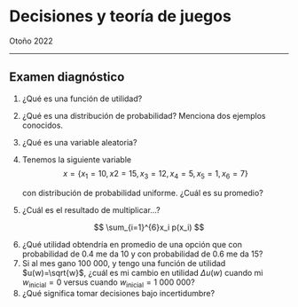 # Decisiones y teoría de juegos
Otoño 2022

---

## Examen diagnóstico

1. ¿Qué es una función de utilidad?
2. ¿Qué es una distribución de probabilidad? Menciona dos ejemplos conocidos.
3. ¿Qué es una variable aleatoria?
4. Tenemos la siguiente variable 
   $$x = \{x_1 = 10, x2 = 15, x_3 = 12, x_4 = 5, x_5 = 1, x_6 = 7\}$$ 
   
   con distribución de probabilidad uniforme. ¿Cuál es su promedio?
5. ¿Cuál es el resultado de multiplicar...?

$$
  \sum_{i=1}^{6}x_i p(x_i)
$$

6. ¿Qué utilidad obtendría en promedio de una opción que con probabilidad de 0.4 me da 10 y con probabilidad de 0.6 me da 15?
7. Si al mes gano 100 000, y tengo una función de utilidad $u(w)=\sqrt{w}$, ¿cuál es mi cambio en utilidad $\Delta u(w)$ cuando mi $w_{\text{inicial}}=0$ versus cuando $w_{\text{inicial}}=1~000~000$?
8. ¿Qué significa tomar decisiones bajo incertidumbre?